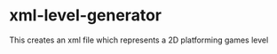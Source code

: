 xml-level-generator
===================

This creates an xml file which represents a 2D platforming games level
